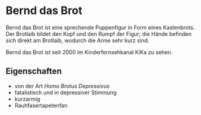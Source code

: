 # Bernd das Brot

Bernd das Brot ist eine sprechende Puppenfigur in Form eines Kastenbrots.
Der Brotlaib bildet den Kopf und den Rumpf der Figur; die Hände befinden sich direkt am Brotlaib, wodurch die Arme sehr kurz sind.

Bernd das Brot ist seit 2000 im Kinderfernsehkanal KiKa zu sehen.

## Eigenschaften

* von der Art *Homo Brotus Depressivus*
* fatalistisch und in depressiver Stimmung
* kurzarmig
* Rauhfasertapetenfan
